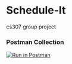# Schedule-It
cs307 group project

### Postman Collection
[![Run in Postman](https://run.pstmn.io/button.svg)](https://app.getpostman.com/run-collection/46ed75ba901e6e9fb1eb)
